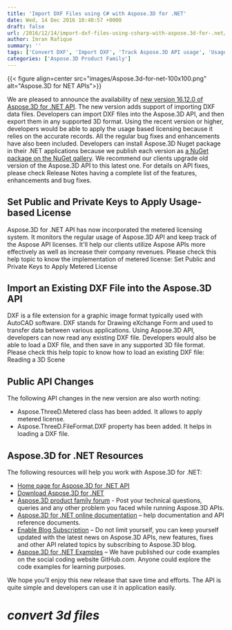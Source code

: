 ```yaml
---
title: 'Import DXF Files using C# with Aspose.3D for .NET'
date: Wed, 14 Dec 2016 10:40:57 +0000
draft: false
url: /2016/12/14/import-dxf-files-using-csharp-with-aspose.3d-for-.net/
author: Imran Rafique
summary: ''
tags: ['Convert DXF', 'Import DXF', 'Track Aspose.3D API usage', 'Usage-based Licensing']
categories: ['Aspose.3D Product Family']
---
```




{{< figure align=center src="images/Aspose.3d-for-net-100x100.png" alt="Aspose.3D for NET APIs">}}


[](https://blog.aspose.com/wp-content/uploads/sites/2/2015/10/Aspose.3d-for-net-100x100.png)We are pleased to announce the availability of [new version 16.12.0 of Aspose.3D for .NET API][1]. The new version adds support of importing DXF data files. Developers can import DXF files into the Aspose.3D API, and then export them in any supported 3D format. Using the recent version or higher, developers would be able to apply the usage based licensing because it relies on the accurate records. All the regular bug fixes and enhancements have also been included. Developers can install Aspose.3D Nuget package in their .NET applications because we publish each version as [a NuGet package on the NuGet gallery][2]. We recommend our clients upgrade old version of the Aspose.3D API to this latest one. For details on API fixes, please check Release Notes having a complete list of the features, enhancements and bug fixes.

## Set Public and Private Keys to Apply Usage-based License

Aspose.3D for .NET API has now incorporated the metered licensing system. It monitors the regular usage of Aspose.3D API and keep track of the Aspose API licenses. It'll help our clients utilize Aspose APIs more effectively as well as increase their company revenues. Please check this help topic to know the implementation of metered license: Set Public and Private Keys to Apply Metered License

## Import an Existing DXF File into the Aspose.3D API

DXF is a file extension for a graphic image format typically used with AutoCAD software. DXF stands for Drawing eXchange Form and used to transfer data between various applications. Using Aspose.3D API, developers can now read any existing DXF file. Developers would also be able to load a DXF file, and then save in any supported 3D file format. Please check this help topic to know how to load an existing DXF file: Reading a 3D Scene

## Public API Changes

The following API changes in the new version are also worth noting:

*   Aspose.ThreeD.Metered class has been added. It allows to apply metered license.
*   Aspose.ThreeD.FileFormat.DXF property has been added. It helps in loading a DXF file.

## Aspose.3D for .NET Resources

The following resources will help you work with Aspose.3D for .NET:

*   [Home page for Aspose.3D for .NET API][3]
*   [Download Aspose.3D for .NET][4]
*   [Aspose.3D product family forum][5] - Post your technical questions, queries and any other problem you faced while running Aspose.3D APIs.
*   [Aspose.3D for .NET online documentation][6] – help documentation and API reference documents.
*   [Enable Blog Subscription][7] – Do not limit yourself, you can keep yourself updated with the latest news on Aspose.3D APIs, new features, fixes and other API related topics by subscribing to Aspose.3D blog.
*   [Aspose.3D for .NET Examples][8] – We have published our code examples on the social coding website GitHub.com. Anyone could explore the code examples for learning purposes.

We hope you’ll enjoy this new release that save time and efforts. The API is quite simple and developers can use it in application easily.

# _convert 3d files_




[1]: http://downloads.aspose.com/3d/net/new-releases/aspose.3d-for-.net-16.12.0/
[2]: https://www.nuget.org/packages/Aspose.3d
[3]: https://products.aspose.com/3d
[4]: http://downloads.aspose.com/3d/net
[5]: http://forum.aspose.com
[6]: https://docs.aspose.com/3d
[7]: https://blog.aspose.com/category/aspose-products/aspose-3d-product-family "Aspose.3D for .NET Blog Subscription"
[8]: https://github.com/aspose3D/Aspose_3d_NET





